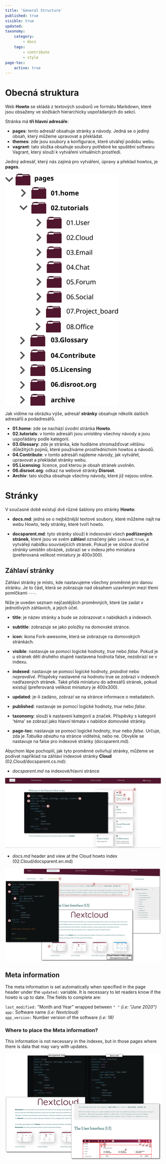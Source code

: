 ```yaml
---
title: 'General Structure'
published: true
visible: true
updated:
taxonomy:
    category:
        - docs
    tags:
        - contribute
        - style
page-toc:
    active: true
---
```


# Obecná struktura

Web **Howto** se skládá z textových souborů ve formátu Markdown, které jsou obsaženy ve složkách hierarchicky uspořádaných do sekcí.

Stránka má **tři hlavní adresáře**:
- **pages**: tento adresář obsahuje stránky a návody. Jedná se o jediný obsah, který můžeme upravovat a překládat.
- **themes**: zde jsou soubory a konfigurace, které utvářejí podobu webu.
- **vagrant**: tato složka obsahuje soubory potřebné ke spuštění softwaru Vagrant, který slouží k vytváření virtuálních prostředí.

Jediný adresář, který nás zajímá pro vytváření, úpravy a překlad howtos, je **pages**.

![](en/structure.png)

Jak vidíme na obrázku výše, adresář **stránky** obsahuje několik dalších adresářů a podadresářů.

- **01.home**: zde se nachází úvodní stránka **Howto**.
- **02.tutorials**: v tomto adresáři jsou umístěny všechny návody a jsou uspořádány podle kategorií.
- **03.Glossary**: zde je stránka, kde hodláme shromažďovat většinu důležitých pojmů, které používáme prostřednictvím howtos a návodů.
- **04.Contribute**: v tomto adresáři najdeme návody, jak vytvářet, upravovat a překládat stránky webu.
- **05.Licensing**: licence, pod kterou je obsah stránek uvolněn.
- **06.disroot.org**: odkaz na webové stránky **Disroot**.
- **Archiv**: tato složka obsahuje všechny návody, které již nejsou online.


# Stránky
V současné době existují dvě různé šablony pro stránky **Howto**:
- **docs.md**: jedná se o nejběžnější textové soubory, které můžeme najít na webu Howto, tedy stránky, které tvoří howto.

- **docsparent.md**: tyto stránky slouží k indexování všech **podřízených stránek**, které jsou ve svém **záhlaví** označeny jako `indexed:true`, a vytvářejí nabídku souvisejících stránek. Pokud je ve složce *dceřiné stránky* umístěn obrázek, zobrazí se v indexu jeho miniatura (preferovaná velikost miniatury je 400x300).

## Záhlaví stránky
Záhlaví stránky je místo, kde nastavujeme všechny proměnné pro danou stránku. Je to část, která se zobrazuje nad obsahem uzavřeným mezi třemi pomlčkami `---`.

Níže je uveden seznam nejčastějších proměnných, které lze zadat v jednotlivých záhlavích, a jejich účel.

- **title**: je název stránky a bude se zobrazovat v nabídkách a indexech.

- **subtitle**: zobrazuje se jako položky na domovské stránce.

- **icon**: ikona Fork-awesome, která se zobrazuje na domovských stránkách.

- **visible**: nastavuje se pomocí logické hodnoty, *true* nebo *false*. Pokud je u stránek dětí druhého stupně nastavena hodnota false, nezobrazí se v indexu.

- **indexed**: nastavuje se pomocí logické hodnoty, *pravdivé* nebo *nepravdivé*. Příspěvky nastavené na hodnotu true se zobrazí v indexech nadřazených stránek. Také přidá miniaturu do adresářů stránek, pokud existují (preferovaná velikost miniatury je 400x300).

- **updated**: je-li zadáno, zobrazí se na stránce informace o metadatech.

- **published**: nastavuje se pomocí logické hodnoty, *true* nebo *false*.

- **taxonomy**: slouží k nastavení kategorií a značek. Příspěvky s kategorií 'téma' se zobrazí jako hlavní témata v nabídce domovské stránky.

- **page-toc**: nastavuje se pomocí logické hodnoty, *true* nebo *false*. Určuje, zda je *Tabulka obsahu* na stránce viditelná, nebo ne. Obvykle se nastavuje na false pro indexové stránky (docsparent.md).

Abychom lépe pochopili, jak tyto proměnné ovlivňují stránky, můžeme se podívat například na záhlaví indexové stránky **Cloud** (02.Cloud/docsparent.cs.md):

- _docsparent.md_ na indexové/hlavní stránce

![](en/docsparent_view.png)


- _docs.md_ header and view at the Cloud howto index (02.Cloud/docsparent.en.md)

![](en/docs_view.png)


## Meta information

The meta information is set automatically when specified in the page header under the `updated:` variable. It is necessary to let readers know if the howto is up to date. The fields to complete are:

`last_modified:` "Month and Year" wrapped between `" "` _(i.e: "June 2020")_<br>
`app:` Software name _(i.e: Nextcloud)_<br>
`app_version:` Number version of the software _(i.e: 18)_<br>

### Where to place the Meta information?
This information is not necessary in the indexes, but in those pages where there is data that may vary with updates.

![](en/meta.png)
